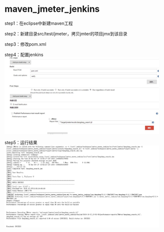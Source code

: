 # maven_jmeter_jenkins
step1：在eclipse中新建maven工程

step2：新建目录src/test/jmeter，拷贝jmter的项目jmx到该目录

step3：修改pom.xml

step4：配置jenkins
![image](https://github.com/dongxiaobing/maven_jmeter_jenkins/blob/master/pic/jenkins_conf.jpg)

step5：运行结果
![image](https://github.com/dongxiaobing/maven_jmeter_jenkins/blob/master/pic/build_success.jpg)
